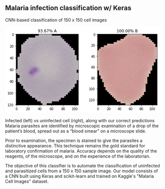 ## Malaria infection classification w/ Keras
CNN-based classification of 150 x 150 cell images

<p align="center">
  <img src="https://github.com/EXJUSTICE/Keras-Malaria-Cell-Classification/blob/master/combined.png" >
</p>
                                        Infected (left) vs uninfected cell (right), along with our correct predictions
Malaria parasites are identified by microscopic examination of a drop of the patient’s blood, spread out as a “blood smear” on a microscope slide. 

Prior to examination, the specimen is stained  to give the parasites a distinctive appearance. This technique remains the gold standard for laboratory confirmation of malaria. Accuracy depends on the quality of the reagents, of the microscope, and on the experience of the laboratorian.

The objective of this classifier is to automate the classification of uninfected and parasitized cells from a 150 x 150 sample image.
Our model consists of a CNN built using Keras and scikit-learn and trained on Kaggle's "Malaria Cell Images" dataset.
